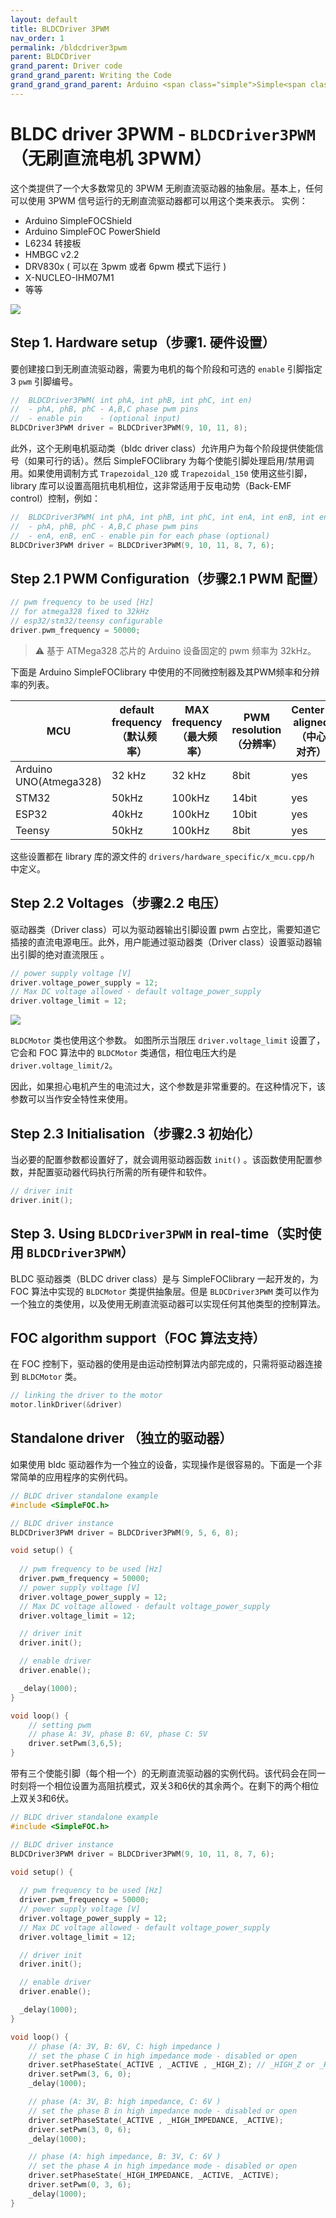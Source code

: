 ```yaml
---
layout: default
title: BLDCDriver 3PWM
nav_order: 1
permalink: /bldcdriver3pwm
parent: BLDCDriver
grand_parent: Driver code
grand_grand_parent: Writing the Code
grand_grand_grand_parent: Arduino <span class="simple">Simple<span class="foc">FOC</span>library</span>
---
```


# BLDC driver 3PWM - `BLDCDriver3PWM`（无刷直流电机 3PWM）

这个类提供了一个大多数常见的 3PWM 无刷直流驱动器的抽象层。基本上，任何可以使用 3PWM 信号运行的无刷直流驱动器都可以用这个类来表示。
实例：

- Arduino <span class="simple">Simple<span class="foc">FOC</span>Shield</span>
- Arduino <span class="simple">Simple<span class="foc">FOC</span> <span class="power">Power</span>Shield</span>
- L6234 转接板
- HMBGC v2.2
- DRV830x ( 可以在 3pwm 或者 6pwm 模式下运行 )
- X-NUCLEO-IHM07M1
- 等等

<img src="extras/Images/3pwm_driver.png" class="width40">

## Step 1. Hardware setup（步骤1. 硬件设置）
要创建接口到无刷直流驱动器，需要为电机的每个阶段和可选的 `enable` 引脚指定 3 `pwm`  引脚编号。

```cpp
//  BLDCDriver3PWM( int phA, int phB, int phC, int en)
//  - phA, phB, phC - A,B,C phase pwm pins
//  - enable pin    - (optional input)
BLDCDriver3PWM driver = BLDCDriver3PWM(9, 10, 11, 8);
```

此外，这个无刷电机驱动类（bldc driver class）允许用户为每个阶段提供使能信号（如果可行的话）。然后 <span class="simple">Simple<span class="foc">FOC</span>library</span> 为每个使能引脚处理启用/禁用调用。如果使用调制方式 `Trapezoidal_120` 或 `Trapezoidal_150` 使用这些引脚，library 库可以设置高阻抗电机相位，这非常适用于反电动势（Back-EMF control）控制，例如：
```cpp
//  BLDCDriver3PWM( int phA, int phB, int phC, int enA, int enB, int enC )
//  - phA, phB, phC - A,B,C phase pwm pins
//  - enA, enB, enC - enable pin for each phase (optional)
BLDCDriver3PWM driver = BLDCDriver3PWM(9, 10, 11, 8, 7, 6);
```

## Step 2.1 PWM Configuration（步骤2.1 PWM 配置）
```cpp
// pwm frequency to be used [Hz]
// for atmega328 fixed to 32kHz
// esp32/stm32/teensy configurable
driver.pwm_frequency = 50000;
```
<blockquote class="warning">
⚠️ 基于 ATMega328 芯片的 Arduino  设备固定的 pwm 频率为 32kHz。
</blockquote>

下面是  Arduino <span class="simple">Simple<span class="foc">FOC</span>library</span> 中使用的不同微控制器及其PWM频率和分辨率的列表。

MCU | default frequency（默认频率） | MAX frequency（最大频率） | PWM resolution（分辨率） | Center-aligned（中心对齐） | Configurable freq（可配置的频率） 
--- | --- | --- | --- | --- | --- 
Arduino UNO(Atmega328) | 32 kHz | 32 kHz | 8bit | yes | no
STM32 | 50kHz | 100kHz | 14bit | yes | yes
ESP32 | 40kHz | 100kHz | 10bit | yes | yes
Teensy | 50kHz | 100kHz | 8bit | yes | yes

这些设置都在 library 库的源文件的 `drivers/hardware_specific/x_mcu.cpp/h` 中定义。


## Step 2.2 Voltages（步骤2.2 电压）
驱动器类（Driver class）可以为驱动器输出引脚设置 pwm 占空比，需要知道它插接的直流电源电压。此外，用户能通过驱动器类（Driver class）设置驱动器输出引脚的绝对直流限压 。
```cpp
// power supply voltage [V]
driver.voltage_power_supply = 12;
// Max DC voltage allowed - default voltage_power_supply
driver.voltage_limit = 12;
```

<img src="extras/Images/limits.png" class="width60">

 `BLDCMotor` 类也使用这个参数。 如图所示当限压 `driver.voltage_limit` 设置了，它会和 FOC 算法中的 `BLDCMotor` 类通信，相位电压大约是  `driver.voltage_limit/2`。

因此，如果担心电机产生的电流过大，这个参数是非常重要的。在这种情况下，该参数可以当作安全特性来使用。

## Step 2.3 Initialisation（步骤2.3 初始化）
当必要的配置参数都设置好了，就会调用驱动器函数 `init()` 。该函数使用配置参数，并配置驱动器代码执行所需的所有硬件和软件。
```cpp
// driver init
driver.init();
```

## Step 3. Using `BLDCDriver3PWM` in real-time（实时使用 `BLDCDriver3PWM`）

BLDC 驱动器类（BLDC driver class）是与 <span class="simple">Simple<span class="foc">FOC</span>library</span> 一起开发的，为 FOC 算法中实现的  `BLDCMotor`  类提供抽象层。但是 `BLDCDriver3PWM` 类可以作为一个独立的类使用，以及使用无刷直流驱动器可以实现任何其他类型的控制算法。

## FOC algorithm support（FOC 算法支持）
在 FOC 控制下，驱动器的使用是由运动控制算法内部完成的，只需将驱动器连接到  `BLDCMotor` 类。
```cpp
// linking the driver to the motor
motor.linkDriver(&driver)
```

## Standalone driver （独立的驱动器）
如果使用 bldc 驱动器作为一个独立的设备，实现操作是很容易的。下面是一个非常简单的应用程序的实例代码。
```cpp
// BLDC driver standalone example
#include <SimpleFOC.h>

// BLDC driver instance
BLDCDriver3PWM driver = BLDCDriver3PWM(9, 5, 6, 8);

void setup() {
  
  // pwm frequency to be used [Hz]
  driver.pwm_frequency = 50000;
  // power supply voltage [V]
  driver.voltage_power_supply = 12;
  // Max DC voltage allowed - default voltage_power_supply
  driver.voltage_limit = 12;

  // driver init
  driver.init();

  // enable driver
  driver.enable();

  _delay(1000);
}

void loop() {
    // setting pwm
    // phase A: 3V, phase B: 6V, phase C: 5V
    driver.setPwm(3,6,5);
}
```

带有三个使能引脚（每个相一个）的无刷直流驱动器的实例代码。该代码会在同一时刻将一个相位设置为高阻抗模式，双关3和6伏的其余两个。在剩下的两个相位上双关3和6伏。
```cpp
// BLDC driver standalone example
#include <SimpleFOC.h>

// BLDC driver instance
BLDCDriver3PWM driver = BLDCDriver3PWM(9, 10, 11, 8, 7, 6);

void setup() {
  
  // pwm frequency to be used [Hz]
  driver.pwm_frequency = 50000;
  // power supply voltage [V]
  driver.voltage_power_supply = 12;
  // Max DC voltage allowed - default voltage_power_supply
  driver.voltage_limit = 12;

  // driver init
  driver.init();

  // enable driver
  driver.enable();

  _delay(1000);
}

void loop() {
    // phase (A: 3V, B: 6V, C: high impedance )  
    // set the phase C in high impedance mode - disabled or open
    driver.setPhaseState(_ACTIVE , _ACTIVE , _HIGH_Z); // _HIGH_Z or _HIGH_IMPEDANCE
    driver.setPwm(3, 6, 0); 
    _delay(1000);

    // phase (A: 3V, B: high impedance, C: 6V )  
    // set the phase B in high impedance mode - disabled or open
    driver.setPhaseState(_ACTIVE , _HIGH_IMPEDANCE, _ACTIVE);
    driver.setPwm(3, 0, 6);
    _delay(1000);

    // phase (A: high impedance, B: 3V, C: 6V )  
    // set the phase A in high impedance mode - disabled or open
    driver.setPhaseState(_HIGH_IMPEDANCE, _ACTIVE, _ACTIVE);
    driver.setPwm(0, 3, 6);
    _delay(1000);
}
```